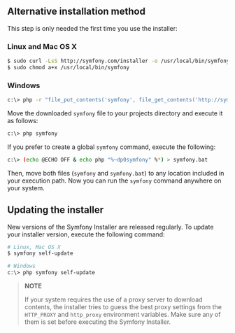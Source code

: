 Alternative installation method
------------------------

This step is only needed the first time you use the installer:

### Linux and Mac OS X

```bash
$ sudo curl -LsS http://symfony.com/installer -o /usr/local/bin/symfony
$ sudo chmod a+x /usr/local/bin/symfony
```

### Windows

```bash
c:\> php -r "file_put_contents('symfony', file_get_contents('http://symfony.com/installer'));"
```

Move the downloaded `symfony` file to your projects directory and execute
it as follows:

```bash
c:\> php symfony
```

If you prefer to create a global `symfony` command, execute the following:

```bash
c:\> (echo @ECHO OFF & echo php "%~dp0symfony" %*) > symfony.bat
```

Then, move both files (`symfony` and `symfony.bat`) to any location included
in your execution path. Now you can run the `symfony` command anywhere on your
system.

Updating the installer
----------------------

New versions of the Symfony Installer are released regularly. To update your
installer version, execute the following command:

```bash
# Linux, Mac OS X
$ symfony self-update

# Windows
c:\> php symfony self-update
```

> **NOTE**
>
> If your system requires the use of a proxy server to download contents, the
> installer tries to guess the best proxy settings from the `HTTP_PROXY` and
> `http_proxy` environment variables. Make sure any of them is set before
> executing the Symfony Installer.
